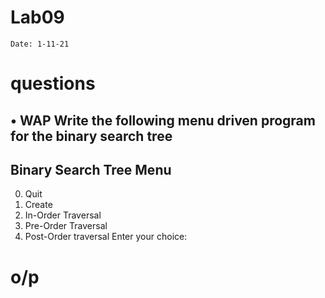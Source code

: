# Lab09

`Date: 1-11-21`

# questions
•	WAP Write the following menu driven program for the binary search tree
----------------------------------------
Binary Search Tree Menu
----------------------------------------
0. Quit
1. Create
2. In-Order Traversal
3. Pre-Order Traversal
4. Post-Order traversal
Enter your choice:


# o/p